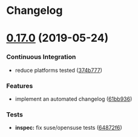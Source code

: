 # Changelog

# [0.17.0](https://github.com/saltstack-formulas/bind-formula/compare/v0.16.0...v0.17.0) (2019-05-24)


### Continuous Integration

* reduce platforms tested ([374b777](https://github.com/saltstack-formulas/bind-formula/commit/374b777))


### Features

* implement an automated changelog ([61bb936](https://github.com/saltstack-formulas/bind-formula/commit/61bb936))


### Tests

* **inspec:** fix suse/opensuse tests ([64872f6](https://github.com/saltstack-formulas/bind-formula/commit/64872f6))

